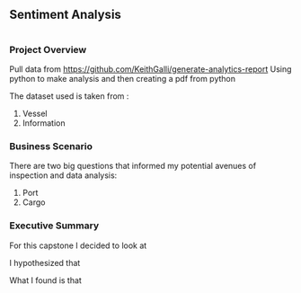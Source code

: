 ## Sentiment Analysis
# 
### Project Overview
Pull data from https://github.com/KeithGalli/generate-analytics-report
Using python to make analysis and then creating a pdf from python

The dataset used is taken from :
1. Vessel 
1. Information 

### Business Scenario
There are two big questions that informed my potential avenues of inspection and data analysis:
1. Port 
1. Cargo 

### Executive Summary
For this capstone I decided to look at 

I hypothesized that 

What I found is that 